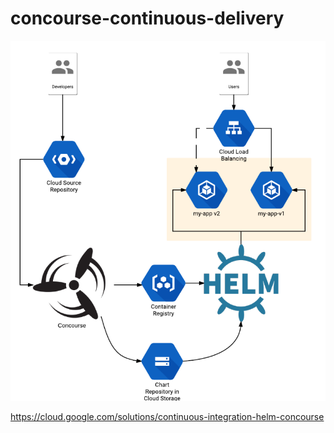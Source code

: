 # concourse-continuous-delivery

![Architecture Diagram](docs/arch.png)

https://cloud.google.com/solutions/continuous-integration-helm-concourse
